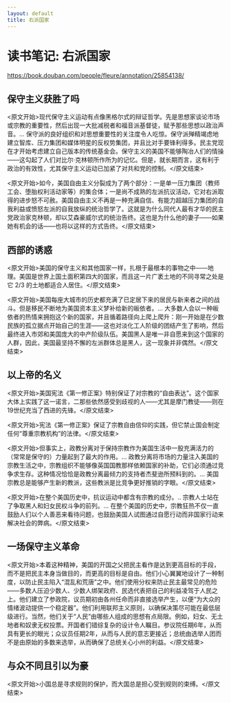 ```yaml
---
layout: default
title: 右派国家
---
```


# 读书笔记: 右派国家

<https://book.douban.com/people/fleure/annotation/25854138/>
## 保守主义获胜了吗

<原文开始>现代保守主义运动有点像黑格尔式的辩证哲学。先是思想家谈论市场或宗教的重要性，然后出现一大批减税者和福音派基督徒，赋予那些思想以政治声音。... 保守派的良好组织和对思想重要性的关注度令人吃惊。保守派殚精竭虑地建立智库、压力集团和媒体明星的反权势集团，并且比对手要锋利得多。民主党现在才开始考虑建立自己版本的传统基金会。保守主义的美国不能够陶冶人们的情操——这勾起了人们对比尔·克林顿所作所为的记忆。但是，就长期而言，这有利于政治的有效性，尤其保守主义运动已加紧了对共和党的控制。</原文结束>

<原文开始>如今，美国自由主义分裂成为了两个部分：一是单一压力集团（教师工会、堕胎权利活动家等）的集合体；一是尚不成熟的左派抗议活动，它对右派取得的进步怒不可赦。美国自由主义不再是一种充满自信、有能力超越压力集团的自我利益或愤怒左派的自我放纵的统治哲学了。这就是为什么同代人最有才华的民主党政治家克林顿，却以艾森豪威尔式的统治告终。这也是为什么他的妻子——如果她有机会的话——也将以这样的方式告终。</原文结束>
## 西部的诱惑

<原文开始>美国的保守主义和其他国家一样，扎根于最根本的事物之中——地理。美国是世界上国土面积第四大的国家，而且这一片广袤土地的不同寻常之处是它 2/3 的土地都适合人居住。</原文结束>

<原文开始>美国每座大城市的历史都充满了已定居下来的居民与新来者之间的战斗。但是移民不断地为美国资本主义梦补给新的皈依者。... 大多数人会以一种皈依者的热情来拥抱这个新的国家，并且循着路径向上爬上爬升：刚一开始是在少数民族的孤立据点开始自己的生涯——这也对淡化工人阶级的团结产生了影响，然后最终进入市郊和美国庞大的中产阶级队伍。美国黑人是唯一非自愿来到这个国家的人群，因此，美国最坚持不懈的左派群体总是黑人，这一现象并非偶然。</原文结束>
## 以上帝的名义

<原文开始>美国宪法《第一修正案》特别保证了对宗教的“自由表达”。这个国家大体上实践了这一诺言，二那些依然感受到歧视的人——尤其是摩门教徒——则在19世纪充当了西进的先锋。</原文结束>

<原文开始>宪法《第一修正案》保证了宗教自由信仰的实践，但它禁止国会制定任何“尊重宗教机构”的法律。</原文结束>

<原文开始>但事实上，政教分离对于保持宗教作为美国生活中一股充满活力的（常常是保守的）力量起到了最大的作用。... 政教分离将市场的力量注入美国的宗教生活之中，宗教组织不能够像英国国教那样依赖国家的补助，它们必须通过竞争求生存。这种情况恰恰是政教分离最倾力的支持者杰斐逊所预料到的。... 美国宗教总是能够产生新的教派，这些教派是比竞争更好推销的字眼。</原文结束>

<原文开始>在整个美国历史中，抗议运动中都含有宗教的成分。.. 宗教人士站在了争取黑人和妇女民权斗争的前列。... 在整个美国的历史中，宗教狂热不仅一直鼓励人们以个人善恶来看待问题，也鼓励美国人试图通过自愿行动而非国家行动来解决社会的弊病。</原文结束>
## 一场保守主义革命

<原文开始>本着这种精神，美国的开国之父把民主看作是达到更高目标的手段，而不是把民主本身当做目的，而更高的目标是自由。他们小心翼翼地设计了一种制度，以防止民主陷入“混乱和荒唐”之中。他们使用分权来防止民主最常见的危险——多数人压迫少数人、少数人绑架政府、民选代表把自己的利益凌驾于人民之上。他们建立了参政院，议员期初由各州任命而非直接选举产生，以便“为大众的情绪波动提供一个稳定器”。他们利用联邦主义原则，以确保决策尽可能在最低层级进行。当然，他们关于“人民”由哪些人组成的思想有点局限。例如，妇女、无土地者和奴隶无权投票。开国者们错综复杂的设计令人瞩目。参议院任期6年，从而具有更长的眼光；众议员任期2年，从而与人民的意志更接近；总统由选举人团而不是由原始的多数来选举，从而确保了总统关心小州的利益。</原文结束>
## 与众不同且引以为豪

<原文开始>小国总是寻求规则的保护，而大国总是担心受到规则的束缚。</原文结束>